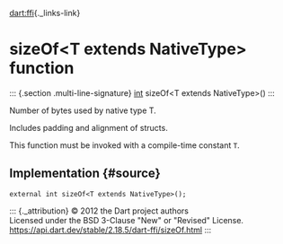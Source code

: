 [dart:ffi](../dart-ffi/dart-ffi-library){._links-link}

sizeOf\<T extends NativeType\> function
=======================================

::: {.section .multi-line-signature}
[int](../dart-core/int-class) sizeOf\<T extends NativeType\>()
:::

Number of bytes used by native type T.

Includes padding and alignment of structs.

This function must be invoked with a compile-time constant `T`.

Implementation {#source}
--------------

``` {.language-dart data-language="dart"}
external int sizeOf<T extends NativeType>();
```

::: {._attribution}
© 2012 the Dart project authors\
Licensed under the BSD 3-Clause \"New\" or \"Revised\" License.\
<https://api.dart.dev/stable/2.18.5/dart-ffi/sizeOf.html>
:::
